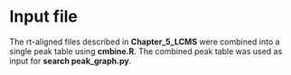 # Input file
The rt-aligned files described in **Chapter_5_LCMS** were combined into a single peak table using **cmbine.R**.  The combined peak table was used as input for **search peak_graph.py**.
